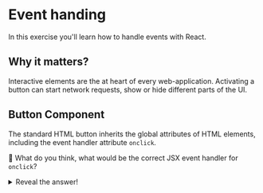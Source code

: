 # Event handing

In this exercise you'll learn how to handle events with React.

## Why it matters?

Interactive elements are the at heart of every web-application. Activating a button can start network requests, show or hide different parts of the UI.

## Button Component
The standard HTML button inherits the global attributes of HTML elements, including the event handler attribute `onclick`.

💭 What do you think, what would be the correct JSX event handler for `onclick`?

<details>
  You guessed right, it’s `onClick`!
  <summary>Reveal the answer!</summary>
</details>